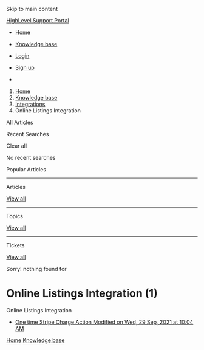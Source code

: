 Skip to main content

[ HighLevel Support Portal ](https://help.gohighlevel.com)

  * [ Home ](/support/home)
  * [ Knowledge base ](/support/solutions)

  * [Login](/support/login)
  * [Sign up](/support/signup)
  * 

  1. [Home](/support/home)
  2. [Knowledge base](/support/solutions)
  3. [Integrations](/support/solutions/48000449584)
  4. Online Listings Integration

All  Articles 

Recent Searches

Clear all

No recent searches

Popular Articles

* * *

Articles

[View all](/support/search/solutions)

* * *

Topics

[View all](/support/search/topics)

* * *

Tickets

[View all](/support/search/tickets)

Sorry! nothing found for   

# Online Listings Integration (1)

Online Listings Integration

  * [ One time Stripe Charge Action Modified on Wed, 29 Sep, 2021 at 10:04 AM  ](/support/solutions/articles/48001151476-one-time-stripe-charge-action)

[Home](/support/home) [Knowledge base](/support/solutions)
